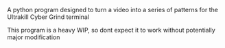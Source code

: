 A python program designed to turn a video into a series of patterns for the Ultrakill Cyber Grind terminal

This program is a heavy WIP, so dont expect it to work without potentially major modification
